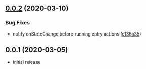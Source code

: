 ## [0.0.2](https://github.com/eunjae-lee/tiny-fsm/compare/v0.0.1...v0.0.2) (2020-03-10)


### Bug Fixes

* notify onStateChange before running entry actions ([e136a35](https://github.com/eunjae-lee/tiny-fsm/commit/e136a35ae60e1636b9c0acea64522cb3a7dc2d17))



## 0.0.1 (2020-03-05)


* Initial release
